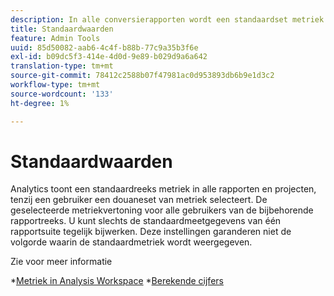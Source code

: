 ```yaml
---
description: In alle conversierapporten wordt een standaardset metriek weergegeven, tenzij een gebruiker een aangepaste set metriek selecteert. De geselecteerde metriekvertoning voor alle gebruikers van de bijbehorende rapportreeks. U kunt slechts de standaardmeetgegevens van één rapportsuite tegelijk bijwerken. Deze instellingen garanderen niet de volgorde waarin de standaardmetriek wordt weergegeven.
title: Standaardwaarden
feature: Admin Tools
uuid: 85d50082-aab6-4c4f-b88b-77c9a35b3f6e
exl-id: b09dc5f3-414e-4d0d-9e89-b029d9a6a642
translation-type: tm+mt
source-git-commit: 78412c2588b07f47981ac0d953893db6b9e1d3c2
workflow-type: tm+mt
source-wordcount: '133'
ht-degree: 1%

---
```


# Standaardwaarden

Analytics toont een standaardreeks metriek in alle rapporten en projecten, tenzij een gebruiker een douaneset van metriek selecteert. De geselecteerde metriekvertoning voor alle gebruikers van de bijbehorende rapportreeks. U kunt slechts de standaardmeetgegevens van één rapportsuite tegelijk bijwerken. Deze instellingen garanderen niet de volgorde waarin de standaardmetriek wordt weergegeven.

Zie voor meer informatie

*[Metriek in Analysis Workspace](/help/analyze/analysis-workspace/components/apply-create-metrics.md)
*[Berekende cijfers](/help/components/c-calcmetrics/cm-overview.md)
